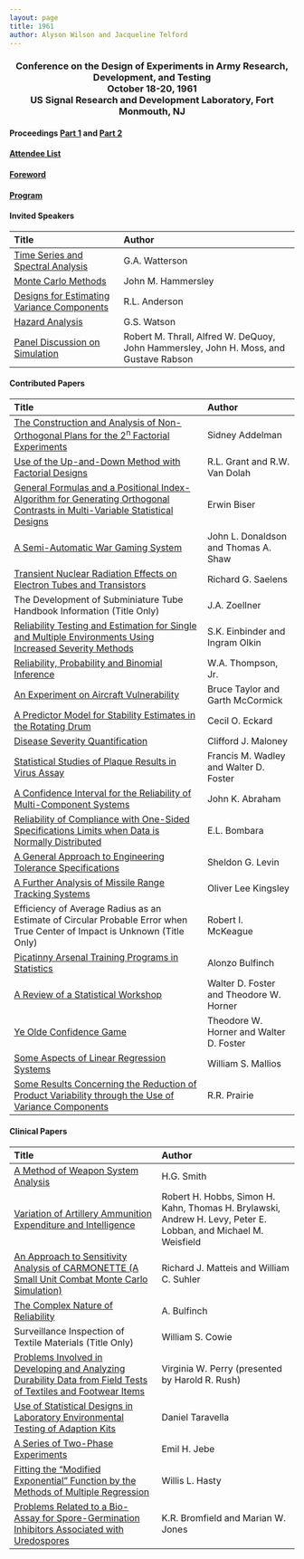 ```yaml
---
layout: page
title: 1961
author: Alyson Wilson and Jacqueline Telford
---
```


<div align="center"><h3>Conference on the Design of Experiments in Army Research, Development, and Testing<br>
October 18-20, 1961<br>
US Signal Research and Development Laboratory, Fort Monmouth, NJ</h3></div>


#### Proceedings [Part 1](https://alysongwilson.github.io/ACAS/DOE2/DOE07_Part1.pdf#page=1) and [Part 2](https://alysongwilson.github.io/ACAS/DOE2/DOE07_Part2.pdf#page=1)

#### [Attendee List](https://alysongwilson.github.io/ACAS/DOE2/DOE07_Part2.pdf#page=555)

#### [Foreword](https://alysongwilson.github.io/ACAS/DOE2/DOE07_Part1.pdf#page=9)

#### [Program](https://alysongwilson.github.io/ACAS/DOE2/DOE07_Part1.pdf#page=11)


#### Invited Speakers

| Title | Author |
| :--- | :--- |
| [Time Series and Spectral Analysis](https://alysongwilson.github.io/ACAS/DOE2/DOE07_Part1.pdf#page=19) | G.A. Watterson |
| [Monte Carlo Methods](https://alysongwilson.github.io/ACAS/DOE2/DOE07_Part1.pdf#page=35) | John M. Hammersley |
| [Designs for Estimating Variance Components](https://alysongwilson.github.io/ACAS/DOE2/DOE07_Part2.pdf#page=489) | R.L. Anderson |
| [Hazard Analysis](https://alysongwilson.github.io/ACAS/DOE2/DOE07_Part2.pdf#page=533) | G.S. Watson |
| [Panel Discussion on Simulation](https://alysongwilson.github.io/ACAS/DOE2/DOE07_Part2.pdf#page=293) | Robert M. Thrall, Alfred W. DeQuoy, John Hammersley, John H. Moss, and Gustave Rabson |


#### Contributed Papers

| Title | Author |
| :--- | :--- |
| [The Construction and Analysis of Non-Orthogonal Plans for the 2<sup>n</sup> Factorial Experiments](https://alysongwilson.github.io/ACAS/DOE2/DOE07_Part1.pdf#page=45) | Sidney Addelman |
| [Use of the Up-and-Down Method with Factorial Designs](https://alysongwilson.github.io/ACAS/DOE2/DOE07_Part1.pdf#page=57) | R.L. Grant and R.W. Van Dolah |
| [General Formulas and a Positional Index-Algorithm for Generating Orthogonal Contrasts in Multi-Variable Statistical Designs](https://alysongwilson.github.io/ACAS/DOE2/DOE07_Part1.pdf#page=85) | Erwin Biser |
| [A Semi-Automatic War Gaming System](https://alysongwilson.github.io/ACAS/DOE2/DOE07_Part1.pdf#page=201) | John L. Donaldson and Thomas A. Shaw |
| [Transient Nuclear Radiation Effects on Electron Tubes and Transistors](https://alysongwilson.github.io/ACAS/DOE2/DOE07_Part1.pdf#page=243) | Richard G. Saelens |
| The Development of Subminiature Tube Handbook Information (Title Only) | J.A. Zoellner |
| [Reliability Testing and Estimation for Single and Multiple Environments Using Increased Severity Methods](https://alysongwilson.github.io/ACAS/DOE2/DOE07_Part1.pdf#page=287) | S.K. Einbinder and Ingram Olkin |
| [Reliability, Probability and Binomial Inference](https://alysongwilson.github.io/ACAS/DOE2/DOE07_Part2.pdf#page=1) | W.A. Thompson, Jr. |
| [An Experiment on Aircraft Vulnerability](https://alysongwilson.github.io/ACAS/DOE2/DOE07_Part2.pdf#page=29) | Bruce Taylor and Garth McCormick |
| [A Predictor Model for Stability Estimates in the Rotating Drum](https://alysongwilson.github.io/ACAS/DOE2/DOE07_Part2.pdf#page=139) | Cecil O. Eckard |
| [Disease Severity Quantification](https://alysongwilson.github.io/ACAS/DOE2/DOE07_Part2.pdf#page=147) | Clifford J. Maloney |
| [Statistical Studies of Plaque Results in Virus Assay](https://alysongwilson.github.io/ACAS/DOE2/DOE07_Part2.pdf#page=185) | Francis M. Wadley and Walter D. Foster |
| [A Confidence Interval for the Reliability of Multi-Component Systems](https://alysongwilson.github.io/ACAS/DOE2/DOE07_Part2.pdf#page=191) | John K. Abraham |
| [Reliability of Compliance with One-Sided Specifications Limits when Data is Normally Distributed](https://alysongwilson.github.io/ACAS/DOE2/DOE07_Part2.pdf#page=227) | E.L. Bombara |
| [A General Approach to Engineering Tolerance Specifications](https://alysongwilson.github.io/ACAS/DOE2/DOE07_Part2.pdf#page=263) | Sheldon G. Levin |
| [A Further Analysis of Missile Range Tracking Systems](https://alysongwilson.github.io/ACAS/DOE2/DOE07_Part2.pdf#page=281) | Oliver Lee Kingsley |
| Efficiency of Average Radius as an Estimate of Circular Probable Error when True Center of Impact is Unknown (Title Only) | Robert I. McKeague |
| [Picatinny Arsenal Training Programs in Statistics](https://alysongwilson.github.io/ACAS/DOE2/DOE07_Part2.pdf#page=325) | Alonzo Bulfinch |
| [A Review of a Statistical Workshop](https://alysongwilson.github.io/ACAS/DOE2/DOE07_Part2.pdf#page=327) | Walter D. Foster and Theodore W. Horner |
| [Ye Olde Confidence Game](https://alysongwilson.github.io/ACAS/DOE2/DOE07_Part2.pdf#page=331) | Theodore W. Horner and Walter D. Foster |
| [Some Aspects of Linear Regression Systems](https://alysongwilson.github.io/ACAS/DOE2/DOE07_Part2.pdf#page=337) | William S. Mallios |
| [Some Results Concerning the Reduction of Product Variability through the Use of Variance Components](https://alysongwilson.github.io/ACAS/DOE2/DOE07_Part2.pdf#page=363) | R.R. Prairie |

 
#### Clinical Papers

| Title | Author |
| :--- | :--- |
| [A Method of Weapon System Analysis](https://alysongwilson.github.io/ACAS/DOE2/DOE07_Part2.pdf#page=61) | H.G. Smith |
| [Variation of Artillery Ammunition Expenditure and Intelligence](https://alysongwilson.github.io/ACAS/DOE2/DOE07_Part2.pdf#page=83) | Robert H. Hobbs, Simon H. Kahn, Thomas H. Brylawski, Andrew H. Levy, Peter E. Lobban, and Michael M. Weisfield |
| [An Approach to Sensitivity Analysis of CARMONETTE (A Small Unit Combat Monte Carlo Simulation)](https://alysongwilson.github.io/ACAS/DOE2/DOE07_Part2.pdf#page=91) | Richard J. Matteis and William C. Suhler |
| [The Complex Nature of Reliability](https://alysongwilson.github.io/ACAS/DOE2/DOE07_Part2.pdf#page=117) | A. Bulfinch |
| Surveillance Inspection of Textile Materials (Title Only) | William S. Cowie |
| [Problems Involved in Developing and Analyzing Durability Data from Field Tests of Textiles and Footwear Items](https://alysongwilson.github.io/ACAS/DOE2/DOE07_Part2.pdf#page=123) | Virginia W. Perry (presented by Harold R. Rush) |
| [Use of Statistical Designs in Laboratory Environmental Testing of Adaption Kits](https://alysongwilson.github.io/ACAS/DOE2/DOE07_Part2.pdf#page=397) | Daniel Taravella |
| [A Series of Two-Phase Experiments](https://alysongwilson.github.io/ACAS/DOE2/DOE07_Part2.pdf#page=447) | Emil H. Jebe |
| [Fitting the “Modified Exponential” Function by the Methods of Multiple Regression](https://alysongwilson.github.io/ACAS/DOE2/DOE07_Part2.pdf#page=469) | Willis L. Hasty |
| [Problems Related to a Bio-Assay for Spore-Germination Inhibitors Associated with Uredospores](https://alysongwilson.github.io/ACAS/DOE2/DOE07_Part2.pdf#page=475) | K.R. Bromfield and Marian W. Jones |
